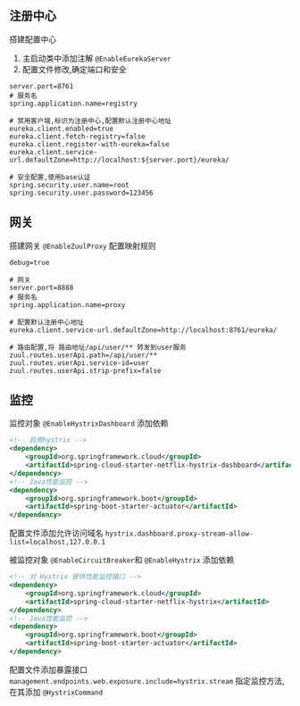## 注册中心
搭建配置中心

1. 主启动类中添加注解 `@EnableEurekaServer`
2. 配置文件修改,确定端口和安全
```properties
server.port=8761
# 服务名
spring.application.name=registry

# 禁用客户端,标识为注册中心,配置默认注册中心地址
eureka.client.enabled=true
eureka.client.fetch-registry=false
eureka.client.register-with-eureka=false
eureka.client.service-url.defaultZone=http://localhost:${server.port}/eureka/

# 安全配置,使用base认证
spring.security.user.name=root
spring.security.user.password=123456
```

## 网关
搭建网关 `@EnableZuulProxy`
配置映射规则
```properties
debug=true

# 网关
server.port=8888
# 服务名
spring.application.name=proxy

# 配置默认注册中心地址
eureka.client.service-url.defaultZone=http://localhost:8761/eureka/

# 路由配置,将 路由地址/api/user/** 转发到user服务
zuul.routes.userApi.path=/api/user/**
zuul.routes.userApi.service-id=user
zuul.routes.userApi.strip-prefix=false
```

## 监控
监控对象
`@EnableHystrixDashboard`
添加依赖
```xml
<!-- 启用hystrix -->
<dependency>
    <groupId>org.springframework.cloud</groupId>
    <artifactId>spring-cloud-starter-netflix-hystrix-dashboard</artifactId>
</dependency>
<!-- Java性能监控 -->
<dependency>
    <groupId>org.springframework.boot</groupId>
    <artifactId>spring-boot-starter-actuator</artifactId>
</dependency>
```
配置文件添加允许访问域名 `hystrix.dashboard.proxy-stream-allow-list=localhost,127.0.0.1`

被监控对象
`@EnableCircuitBreaker`和 `@EnableHystrix`
添加依赖
```xml
<!-- 对 Hystrix 提供性能监控接口 -->
<dependency>
    <groupId>org.springframework.cloud</groupId>
    <artifactId>spring-cloud-starter-netflix-hystrix</artifactId>
</dependency>
<!-- Java性能监控 -->
<dependency>
    <groupId>org.springframework.boot</groupId>
    <artifactId>spring-boot-starter-actuator</artifactId>
</dependency>
```
配置文件添加暴露接口 `management.endpoints.web.exposure.include=hystrix.stream`
指定监控方法,在其添加 `@HystrixCommand`